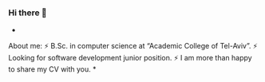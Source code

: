 ### Hi there 👋

*
About me:
⚡ B.Sc. in computer science at “Academic College of Tel-Aviv”. 
⚡ Looking for software development junior position.
⚡ I am more than happy to share my CV with you.
*



<!--
**Nelynehemia/Nelynehemia** is a ✨ _special_ ✨ repository because its `README.md` (this file) appears on your GitHub profile.

Here are some ideas to get you started:

- 🔭 I’m currently working on ...
- 🌱 I’m currently learning ...
- 👯 I’m looking to collaborate on ...
- 🤔 I’m looking for help with ...
- 💬 Ask me about ...
- 📫 How to reach me: ...
- 😄 Pronouns: ...
- ⚡ Fun fact: ...
-->
